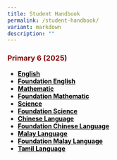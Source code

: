 ```yaml
---
title: Student Handbook
permalink: /student-handbook/
variant: markdown
description: ""
---
```

<h3><strong><span style="color: #800000;">Primary 6 (2025)</span></strong></h3>
<ul>
<li><a target="_blank" href="/files/p6_english_handbook_2025.pdf"><strong><span style="color: #000000;">English</span></strong></a></li>
<li><a target="_blank" href="/files/p6_foundation_english_handbook_2025.pdf"><strong><span style="color: #000000;">Foundation English</span></strong></a></li>
<li><a target="_blank" href="/files/p6_standard_math_handbook_2025.pdf"><strong><span style="color: #000000;">Mathematic</span></strong></a></li>
<li><a target="_blank" href="/files/p6_foundation_math_handbook_2025.pdf"><strong><span style="color: #000000;">Foundation Mathematic</span></strong></a></li>
<li><a target="_blank" href="/files/p6_science_handbook_2025.pdf"><strong><span style="color: #000000;">Science</span></strong></a></li>
<li><a target="_blank" href="/files/p6_foundation_science_handbook_2025.pdf"><strong><span style="color: #000000;">Foundation Science</span></strong></a></li>
<li><a target="_blank" href="/files/p6_chinese_handbook_2025.pdf"><strong><span style="color: #000000;">Chinese Language</span></strong></a></li>
<li><a target="_blank" href="/files/p6_foundation_chinese_handbook_2025.pdf"><strong><span style="color: #000000;">Foundation Chinese Language</span></strong></a></li>
<li><a target="_blank" href="/files/p6_malay_handbook_2025.pdf"><strong><span style="color: #000000;">Malay Language</span></strong></a></li>
<li><a target="_blank" href="/files/p6_foundation_malay_handbook_2025.pdf"><strong><span style="color: #000000;">Foundation Malay Language</span></strong></a></li>	
<li><a target="_blank" href="/files/p6_tamil_handbook_2025.pdf"><strong><span style="color: #000000;">Tamil Language</span></strong></a></li>	
</ul>